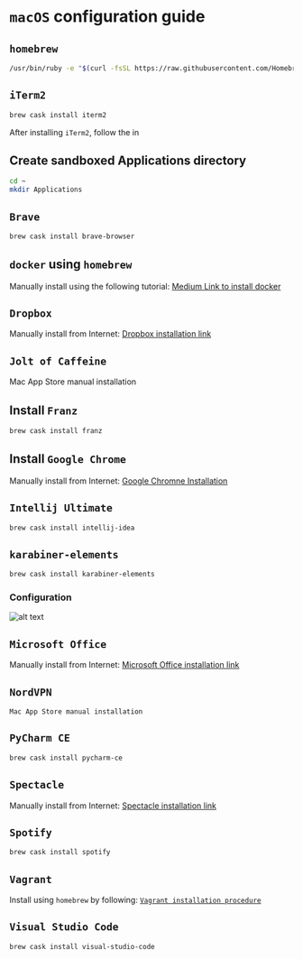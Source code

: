 # `macOS` configuration guide

## `homebrew`

```bash
/usr/bin/ruby -e "$(curl -fsSL https://raw.githubusercontent.com/Homebrew/install/master/install)"
```

## `iTerm2`

```bash
brew cask install iterm2
```

After installing `iTerm2`, follow the in

## Create sandboxed Applications directory
```bash
cd ~
mkdir Applications
```

## `Brave`
```bash
brew cask install brave-browser
```


## `docker` using `homebrew`
Manually install using the following tutorial: [Medium Link to install docker](https://medium.com/@yutafujii_59175/a-complete-one-by-one-guide-to-install-docker-on-your-mac-os-using-homebrew-e818eb4cfc3)

## `Dropbox`
Manually install from Internet: [Dropbox installation link](https://www.dropbox.com/install)

## `Jolt of Caffeine`
Mac App Store manual installation

## Install `Franz`
```bash
brew cask install franz
```

## Install `Google Chrome`
Manually install from Internet: [Google Chromne Installation](https://www.google.com/chrome/?brand=CHBD&gclid=Cj0KCQiAtrnuBRDXARIsABiN-7DwYfMptQpT89IC7YMyGO3KJjG9af1QhGZJfHlPn6n8TOdKQ7h9nkoaAlbPEALw_wcB&gclsrc=aw.ds)

## `Intellij Ultimate`
```bash
brew cask install intellij-idea
```

## `karabiner-elements`
```bash
brew cask install karabiner-elements
```
### Configuration
![alt text](https://raw.githubusercontent.com/gnvalente92/configure-new-machine/master/macOS/resources/karabinerconfig.png)

## `Microsoft Office`
Manually install from Internet: [Microsoft Office installation link](https://www.office.com/)

## `NordVPN`
```text
Mac App Store manual installation
```

## `PyCharm CE`
```bash
brew cask install pycharm-ce
```

## `Spectacle`
Manually install from Internet: [Spectacle installation link](https://www.spectacleapp.com/)

## `Spotify`
```bash
brew cask install spotify
```

## `Vagrant`
Install using `homebrew` by following: [`Vagrant installation procedure`](https://sourabhbajaj.com/mac-setup/Vagrant/README.html)

## `Visual Studio Code`
```bash
brew cask install visual-studio-code
```

